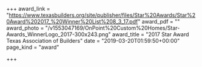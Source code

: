 +++
award_link = "https://www.texasbuilders.org/site/publisher/files/Star%20Awards/Star%20Award%202017_%20Winner%20List%208_3_17.pdf"
award_pdf = ""
award_photo = "/v1553047169/OnPoint%20Custom%20Homes/Star-Awards_WinnerLogo_2017-300x243.png"
award_title = "2017 Star Award Texas Association of Builders"
date = "2019-03-20T01:59:50+00:00"
page_kind = "award"

+++
